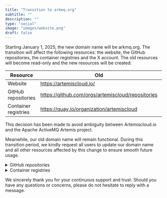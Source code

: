 ```yaml
---
title: "Transition to arkmq.org"
subtitle: ""
description: ""
type: "social"
image: "images/website.png"
draft: false
---
```


Starting January 1, 2025, the new domain name will be arkmq.org.
The transition will affect the following resources: the website, the GitHub repositories, the container registries and the X account. The old resources will become read-only and the new resources will be created:

| Resource  | Old |  New |
| --- | --- | --- |
| Website  | https://artemiscloud.io/  | https://arkmq.org/ |
| GitHub repositories  | https://github.com/orgs/artemiscloud/repositories | https://github.com/orgs/arkmq-org/repositories |
| Container registries  | https://quay.io/organization/artemiscloud | https://quay.io/organization/arkmq-org |

This decision has been made to avoid ambiguity between Artemiscloud.io and the Apache ActiveMQ Artemis project.

Meanwhile, our old domain name will remain functional. During this transition period, we kindly request all users to update our domain name and all other resources affected by this change to ensure smooth future usage.

<details>

<summary>GitHub repositories</summary>

| Old GitHub repository |  New GitHub repository  |
| --- | --- |
| https://github.com/artemiscloud/artemiscloud.github.io | https://github.com/arkmq-org/arkmq-org.github.io |
| https://github.com/artemiscloud/activemq-artemis-broker-image | https://github.com/arkmq-org/activemq-artemis-broker-image |
| https://github.com/artemiscloud/activemq-artemis-broker-kubernetes-image | https://github.com/arkmq-org/activemq-artemis-broker-kubernetes-image |
| https://github.com/artemiscloud/activemq-artemis-broker-init-image | https://github.com/arkmq-org/activemq-artemis-broker-init-image |
| https://github.com/artemiscloud/activemq-artemis-operator | https://github.com/arkmq-org/activemq-artemis-operator |
| https://github.com/artemiscloud/activemq-artemis-self-provisioning-plugin | https://github.com/arkmq-org/activemq-artemis-jolokia-api-server |
| https://github.com/artemiscloud/activemq-artemis-jolokia-api-server | https://github.com/arkmq-org/activemq-artemis-jolokia-api-server |
| https://github.com/artemiscloud/activemq-artemis-mock-oauth-server | https://github.com/arkmq-org/activemq-artemis-mock-oauth-server |
| https://github.com/artemiscloud/yacfg | https://github.com/arkmq-org/yacfg |
| https://github.com/artemiscloud/artemiscloud-examples | https://github.com/arkmq-org/arkmq-examples |

</details>

<details>

<summary>Container registries</summary>

| Old container registry |  New container registry  |
| --- | --- |
| quay.io/artemiscloud/activemq-artemis-broker | quay.io/arkmq-org/activemq-artemis-broker |
| quay.io/artemiscloud/activemq-artemis-broker-kubernetes | quay.io/arkmq-org/activemq-artemis-broker-kubernetes |
| quay.io/artemiscloud/activemq-artemis-broker-init | quay.io/arkmq-org/activemq-artemis-broker-init |
| quay.io/artemiscloud/activemq-artemis-operator | quay.io/arkmq-org/activemq-artemis-operator |
| quay.io/artemiscloud/activemq-artemis-operator-bundle | quay.io/arkmq-org/activemq-artemis-operator-bundle |
| quay.io/artemiscloud/activemq-artemis-self-provisioning-plugin | quay.io/arkmq-org/activemq-artemis-self-provisioning-plugin |
| quay.io/artemiscloud/activemq-artemis-jolokia-api-server | quay.io/arkmq-org/activemq-artemis-jolokia-api-server |
</details>

We sincerely thank you for your continuous support and trust. Should you have any questions or concerns, please do not hesitate to reply with a message.